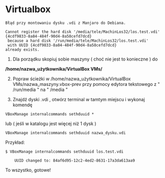 

# Virtualbox



    Błąd przy montowaniu dysku .vdi z Manjaro do Debiana. 
```
Cannot register the hard disk '/media/tele/MachinLos32/los.test.vdi' 
{4cdf9833-8a84-484f-90d4-8a58cefd7dcd}
 because a hard disk '/run/media/tele/MachinLos32/los.test.vdi'
 with UUID {4cdf9833-8a84-484f-90d4-8a58cefd7dcd} 
already exists.
```


1. Dla porządku skopiuj sobie maszyny ( choć nie jest to konieczne )
do

**/home/nazwa_użytkownika/VirtualBox VMs/**


2. Popraw ścieżki w 
 /home/nazwa_użytkownika/VirtualBox VMs/nazwa_maszyny.vbox-prev
przy pomocy edytora tekstowego
z " /run/media " na " /media " 

3. Znajdź dyski .vdi ,
 otwórz terminal w tamtym miejscu i wykonaj komendę
```
VBoxManage internalcommands sethduuid *
```

lub ( jeśli w katalogu jest więcej niż 1 dysk )
```
VBoxManage internalcommands sethduuid nazwa_dysku.vdi
```

Przykład: 
```
$ VBoxManage internalcommands sethduuid los.test.vdi

    UUID changed to: 84af6d95-12c2-4ed2-8631-17a3da613aa9 
```


To wszystko, gotowe!

